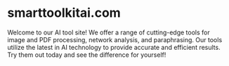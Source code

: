 # smarttoolkitai.com
Welcome to our AI tool site! We offer a range of cutting-edge tools for image and PDF processing, network analysis, and paraphrasing. Our tools utilize the latest in AI technology to provide accurate and efficient results. Try them out today and see the difference for yourself!
